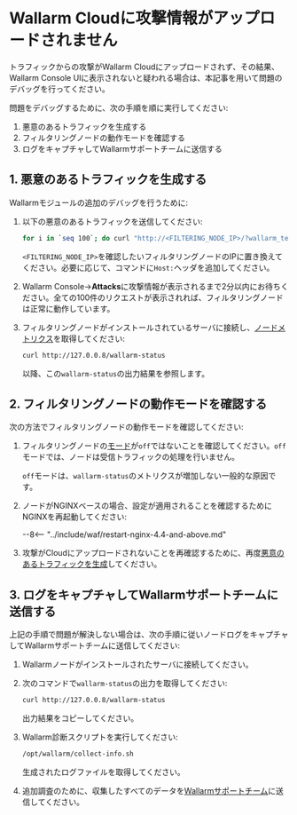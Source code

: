# Wallarm Cloudに攻撃情報がアップロードされません

トラフィックからの攻撃がWallarm Cloudにアップロードされず、その結果、Wallarm Console UIに表示されないと疑われる場合は、本記事を用いて問題のデバッグを行ってください。

問題をデバッグするために、次の手順を順に実行してください:

1. 悪意のあるトラフィックを生成する
1. フィルタリングノードの動作モードを確認する
1. ログをキャプチャしてWallarmサポートチームに送信する

## 1. 悪意のあるトラフィックを生成する

Wallarmモジュールの追加のデバッグを行うために:

1. 以下の悪意のあるトラフィックを送信してください:

    ```bash
    for i in `seq 100`; do curl "http://<FILTERING_NODE_IP>/?wallarm_test_xxxx=union+select+$i"; sleep 1; done
    ```

    `<FILTERING_NODE_IP>`を確認したいフィルタリングノードのIPに置き換えてください。必要に応じて、コマンドに`Host:`ヘッダを追加してください。
1. Wallarm Console→**Attacks**に攻撃情報が表示されるまで2分以内にお待ちください。全ての100件のリクエストが表示されれば、フィルタリングノードは正常に動作しています。
1. フィルタリングノードがインストールされているサーバに接続し、[ノードメトリクス](../admin-en/monitoring/intro.md)を取得してください:

    ```bash
    curl http://127.0.0.8/wallarm-status
    ```

    以降、この`wallarm-status`の出力結果を参照します。

## 2. フィルタリングノードの動作モードを確認する

次の方法でフィルタリングノードの動作モードを確認してください:

1. フィルタリングノードの[モード](../admin-en/configure-wallarm-mode.md)が`off`ではないことを確認してください。`off`モードでは、ノードは受信トラフィックの処理を行いません。

    `off`モードは、`wallarm-status`のメトリクスが増加しない一般的な原因です。
1. ノードがNGINXベースの場合、設定が適用されることを確認するためにNGINXを再起動してください:

    --8<-- "../include/waf/restart-nginx-4.4-and-above.md"
1. 攻撃がCloudにアップロードされないことを再確認するために、再度[悪意のあるトラフィックを生成](#1-generate-some-malicious-traffic)してください。

## 3. ログをキャプチャしてWallarmサポートチームに送信する

上記の手順で問題が解決しない場合は、次の手順に従いノードログをキャプチャしてWallarmサポートチームに送信してください:

1. Wallarmノードがインストールされたサーバに接続してください。
1. 次のコマンドで`wallarm-status`の出力を取得してください:

    ```bash
    curl http://127.0.0.8/wallarm-status
    ```

    出力結果をコピーしてください。
1. Wallarm診断スクリプトを実行してください:

    ```bash
    /opt/wallarm/collect-info.sh
    ```

    生成されたログファイルを取得してください。
1. 追加調査のために、収集したすべてのデータを[Wallarmサポートチーム](mailto:support@wallarm.com)に送信してください。